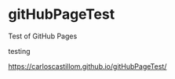 # gitHubPageTest
Test of GitHub Pages

testing


 https://carloscastillom.github.io/gitHubPageTest/

